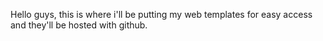 Hello guys, this is where i'll be putting my web templates for easy access and they'll be hosted with github.
